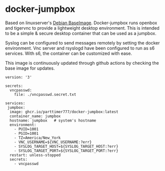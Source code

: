 # docker-jumpbox

Based on linuxserver's [Debian BaseImage](https://github.com/linuxserver/docker-baseimage-debian). Docker-jumpbox runs openbox and tigervnc to provide a lightweight desktop environment. This is intended to be a simple & secure desktop container that can be used as a jumpbox.

Syslog can be configured to send messages remotely by setting the docker environment. Vnc server and rsyslogd have been configured to run as s6 services. With s6, the container can be customized with ease.

This image is continuously updated through github actions by checking the base image for updates.

```
version: '3'

secrets:
  vncpasswd:
    file: ./vncpasswd.secret.txt

services:
 jumpbox:
  image: ghcr.io/parttimer777/docker-jumpbox:latest
  container_name: jumpbox
  hostname: jumpbox   # system's hostname
  environment:
    - PUID=1001
    - PGID=1001
    - TZ=America/New_York
    - VNC_USERNAME=${VNC_USERNAME:?err}
    - SYSLOG_TARGET_HOST=${SYSLOG_TARGET_HOST:?err}
    - SYSLOG_TARGET_PORT=${SYSLOG_TARGET_PORT:?err}
  restart: unless-stopped
  secrets:
    - vncpasswd
```
